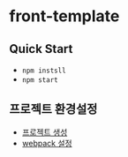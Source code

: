 # front-template

## Quick Start
- `npm instsll`
- `npm start`

## 프로젝트 환경설정
- [프로젝트 생성](docs/00.Initial_project.md)
- [webpack 설정](docs/01.webpack_config.md)
      
